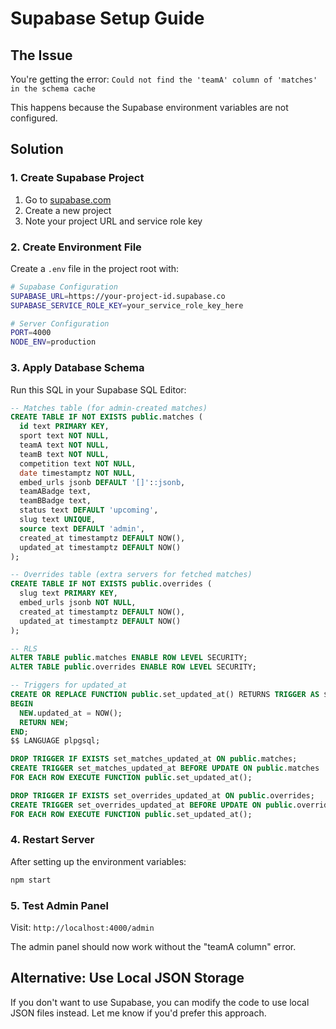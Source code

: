 # Supabase Setup Guide

## The Issue
You're getting the error: `Could not find the 'teamA' column of 'matches' in the schema cache`

This happens because the Supabase environment variables are not configured.

## Solution

### 1. Create Supabase Project
1. Go to [supabase.com](https://supabase.com)
2. Create a new project
3. Note your project URL and service role key

### 2. Create Environment File
Create a `.env` file in the project root with:

```bash
# Supabase Configuration
SUPABASE_URL=https://your-project-id.supabase.co
SUPABASE_SERVICE_ROLE_KEY=your_service_role_key_here

# Server Configuration  
PORT=4000
NODE_ENV=production
```

### 3. Apply Database Schema
Run this SQL in your Supabase SQL Editor:

```sql
-- Matches table (for admin-created matches)
CREATE TABLE IF NOT EXISTS public.matches (
  id text PRIMARY KEY,
  sport text NOT NULL,
  teamA text NOT NULL,
  teamB text NOT NULL,
  competition text NOT NULL,
  date timestamptz NOT NULL,
  embed_urls jsonb DEFAULT '[]'::jsonb,
  teamABadge text,
  teamBBadge text,
  status text DEFAULT 'upcoming',
  slug text UNIQUE,
  source text DEFAULT 'admin',
  created_at timestamptz DEFAULT NOW(),
  updated_at timestamptz DEFAULT NOW()
);

-- Overrides table (extra servers for fetched matches)
CREATE TABLE IF NOT EXISTS public.overrides (
  slug text PRIMARY KEY,
  embed_urls jsonb NOT NULL,
  created_at timestamptz DEFAULT NOW(),
  updated_at timestamptz DEFAULT NOW()
);

-- RLS
ALTER TABLE public.matches ENABLE ROW LEVEL SECURITY;
ALTER TABLE public.overrides ENABLE ROW LEVEL SECURITY;

-- Triggers for updated_at
CREATE OR REPLACE FUNCTION public.set_updated_at() RETURNS TRIGGER AS $$
BEGIN
  NEW.updated_at = NOW();
  RETURN NEW;
END;
$$ LANGUAGE plpgsql;

DROP TRIGGER IF EXISTS set_matches_updated_at ON public.matches;
CREATE TRIGGER set_matches_updated_at BEFORE UPDATE ON public.matches
FOR EACH ROW EXECUTE FUNCTION public.set_updated_at();

DROP TRIGGER IF EXISTS set_overrides_updated_at ON public.overrides;
CREATE TRIGGER set_overrides_updated_at BEFORE UPDATE ON public.overrides
FOR EACH ROW EXECUTE FUNCTION public.set_updated_at();
```

### 4. Restart Server
After setting up the environment variables:

```bash
npm start
```

### 5. Test Admin Panel
Visit: `http://localhost:4000/admin`

The admin panel should now work without the "teamA column" error.

## Alternative: Use Local JSON Storage
If you don't want to use Supabase, you can modify the code to use local JSON files instead. Let me know if you'd prefer this approach.
